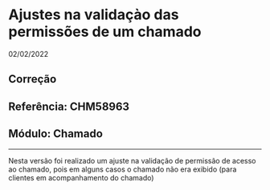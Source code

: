 # Ajustes na validaçào das permissões de um chamado
02/02/2022
## Correção
## Referência: CHM58963
## Módulo: Chamado
***

Nesta versão foi realizado um ajuste na validação de permissão de acesso ao chamado, pois em alguns casos o chamado não era exibido (para clientes em acompanhamento do chamado)